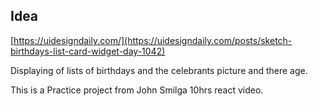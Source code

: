 ## Idea

[https://uidesigndaily.com/](https://uidesigndaily.com/posts/sketch-birthdays-list-card-widget-day-1042)


Displaying of lists of birthdays and the celebrants picture and there age.

This is a Practice project from John Smilga 10hrs react video.
